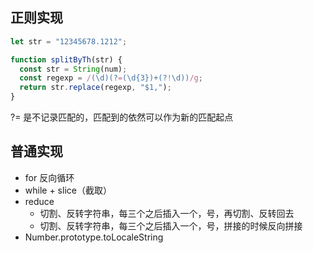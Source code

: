 ## 正则实现

```javascript
let str = "12345678.1212";

function splitByTh(str) {
  const str = String(num);
  const regexp = /(\d)(?=(\d{3})+(?!\d))/g;
  return str.replace(regexp, "$1,");
}
```

?= 是不记录匹配的，匹配到的依然可以作为新的匹配起点

## 普通实现

- for 反向循环
- while + slice（截取）
- reduce
  - 切割、反转字符串，每三个之后插入一个，号，再切割、反转回去
  - 切割、反转字符串，每三个之后插入一个，号，拼接的时候反向拼接
- Number.prototype.toLocaleString
